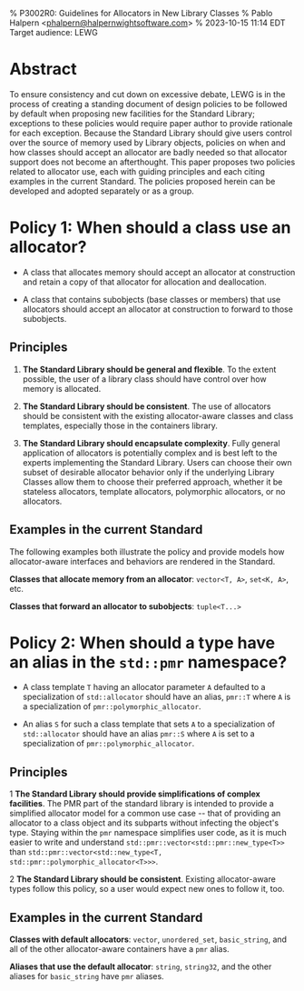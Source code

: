 % P3002R0: Guidelines for Allocators in New Library Classes
% Pablo Halpern <<phalpern@halpernwightsoftware.com>>
% <!-- $TimeStamp$ -->2023-10-15 11:14 EDT<!-- $ -->
Target audience: LEWG

Abstract
========

To ensure consistency and cut down on excessive debate, LEWG is in the process
of creating a standing document of design policies to be followed by default
when proposing new facilities for the Standard Library; exceptions to these
policies would require paper author to provide rationale for each exception.
Because the Standard Library should give users control over the source of
memory used by Library objects, policies on when and how classes should accept
an allocator are badly needed so that allocator support does not become an
afterthought.  This paper proposes two policies related to allocator use,
each with guiding principles and each citing examples in the current Standard.
The policies proposed herein can be developed and adopted separately or as a
group.

Policy 1: When should a class use an allocator?
===============================================

* A class that allocates memory should accept an allocator at construction and
  retain a copy of that allocator for allocation and deallocation.

* A class that contains subobjects (base classes or members) that use
  allocators should accept an allocator at construction to forward to those
  subobjects.

Principles
----------

1. **The Standard Library should be general and flexible**. To the extent
   possible, the user of a library class should have control over how memory is
   allocated.

2. **The Standard Library should be consistent**. The use of allocators should
   be consistent with the existing allocator-aware classes and class templates,
   especially those in the containers library.

3. **The Standard Library should encapsulate complexity**.  Fully general
   application of allocators is potentially complex and is best left to the
   experts implementing the Standard Library.  Users can choose their own
   subset of desirable allocator behavior only if the underlying Library
   Classes allow them to choose their preferred approach, whether it be
   stateless allocators, template allocators, polymorphic allocators, or no
   allocators.

Examples in the current Standard
--------------------------------

The following examples both illustrate the policy and provide models how
allocator-aware interfaces and behaviors are rendered in the Standard.

**Classes that allocate memory from an allocator**: `vector<T, A>`,
`set<K, A>`, etc.

**Classes that forward an allocator to subobjects**: `tuple<T...>`


Policy 2: When should a type have an alias in the `std::pmr` namespace?
=======================================================================

* A class template `T` having an allocator parameter `A` defaulted to a
  specialization of `std::allocator` should have an alias, `pmr::T` where `A`
  is a specialization of `pmr::polymorphic_allocator`.

* An alias `S` for such a class template that sets `A` to a specialization of
  `std::allocator` should have an alias `pmr::S` where `A` is set to a
  specialization of `pmr::polymorphic_allocator`.

Principles
----------

1 **The Standard Library should provide simplifications of complex
  facilities**. The PMR part of the standard library is intended to provide a
  simplified allocator model for a common use case -- that of providing an
  allocator to a class object and its subparts without infecting the object's
  type. Staying within the `pmr` namespace simplifies user code, as it is much
  easier to write and understand `std::pmr::vector<std::pmr::new_type<T>>` than
  `std::pmr::vector<std::new_type<T, std::pmr::polymorphic_allocator<T>>>`.

2 **The Standard Library should be consistent**. Existing allocator-aware types
  follow this policy, so a user would expect new ones to follow it, too.

Examples in the current Standard
--------------------------------

**Classes with default allocators**: `vector`, `unordered_set`,
`basic_string`, and all of the other allocator-aware containers have a `pmr`
alias.

**Aliases that use the default allocator**: `string`, `string32`, and the
other aliases for `basic_string` have `pmr` aliases.
